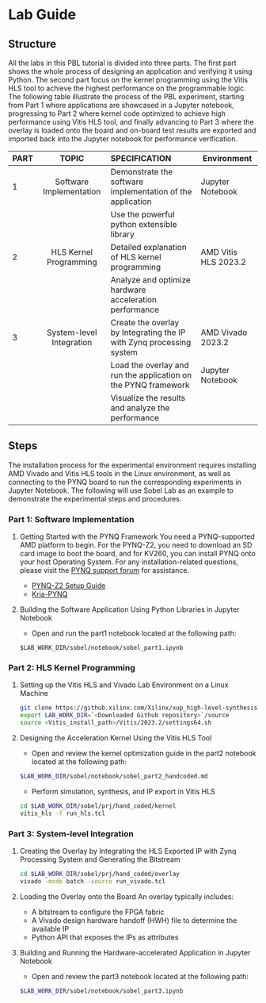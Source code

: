 # Lab Guide

## Structure

All the labs in this PBL tutorial is divided into three parts. The first part shows the whole process of designing an application and verifying it using Python. The second part focus on the kernel programming using the Vitis HLS tool to achieve the highest performance on the programmable logic. The following table  illustrate the process of the PBL experiment, starting from Part 1 where applications are showcased in a Jupyter notebook, progressing to Part 2 where kernel code optimized to achieve high performance using Vitis HLS tool, and finally advancing to Part 3 where the overlay is loaded onto the board and on-board test results are exported and imported back into the Jupyter notebook for performance verification.

| PART |          TOPIC          | SPECIFICATION                                                         | Environment          |
| ---- | :----------------------: | :-------------------------------------------------------------------- | -------------------- |
| 1    | Software Implementation | Demonstrate the software implementation of the application            | Jupyter Notebook     |
|      |                          | Use the powerful python extensible library                           |                      |
| 2    |  HLS Kernel Programming  | Detailed explanation of HLS kernel programming                        | AMD Vitis HLS 2023.2 |
|      |                          | Analyze and optimize hardware acceleration performance                |                      |
| 3    | System-level Integration | Create the overlay by Integrating the IP with Zynq processing system | AMD Vivado 2023.2    |
|      |                          | Load the overlay and run the application on the PYNQ framework        | Jupyter Notebook     |
|      |                          | Visualize the results and analyze the performance                     |                      |

## Steps

The installation process for the experimental environment requires installing AMD Vivado and Vitis HLS tools in the Linux environment, as well as connecting to the PYNQ board to run the corresponding experiments in Jupyter Notebook. The following will use Sobel Lab as an example to demonstrate the experimental steps and procedures.

### Part 1: Software Implementation

1. Getting Started with the PYNQ Framework
   You need a PYNQ-supported AMD platform to begin. For the PYNQ-Z2, you need to download an SD card image to boot the board, and for KV260, you can install PYNQ onto your host Operating System. For any installation-related questions, please visit the [PYNQ support forum](https://discuss.pynq.io/) for assistance.

   * [PYNQ-Z2 Setup Guide](https://pynq.readthedocs.io/en/latest/getting_started/pynq_z2_setup.html)
   * [Kria-PYNQ](http://github.com/Xilinx/Kria-PYNQ)
2. Building the Software Application Using Python Libraries in Jupyter Notebook

   * Open and run the part1 notebook located at the following path:

   ```
   $LAB_WORK_DIR/sobel/notebook/sobel_part1.ipynb
   ```

### Part 2: HLS Kernel Programming

1. Setting up the Vitis HLS and Vivado Lab Environment on a Linux Machine

   ```bash
   git clone https://github.xilinx.com/Xilinx/xup_high-level-synthesis-design-flow.git
   export LAB_WORK_DIR=`<Downloaded Github repository>`/source
   source <Vitis_install_path>/Vitis/2023.2/settings64.sh
   ```
2. Designing the Acceleration Kernel Using the Vitis HLS Tool

   * Open and review the kernel optimization guide in the part2 notebook located at the following path:

   ```bash
   $LAB_WORK_DIR/sobel/notebook/sobel_part2_handcoded.md
   ```

   * Perform simulation, synthesis, and IP export in Vitis HLS

   ```bash
   cd $LAB_WORK_DIR/sobel/prj/hand_coded/kernel
   vitis_hls -f run_hls.tcl
   ```

### Part 3: System-level Integration

1. Creating the Overlay by Integrating the HLS Exported IP with Zynq Processing System and Generating the Bitstream

   ```bash
   cd $LAB_WORK_DIR/sobel/prj/hand_coded/overlay
   vivado -mode batch -source run_vivado.tcl
   ```
2. Loading the Overlay onto the Board
   An overlay typically includes:

   * A bitstream to configure the FPGA fabric
   * A Vivado design hardware handoff (HWH) file to determine the available IP
   * Python API that exposes the IPs as attributes
3. Building and Running the Hardware-accelerated Application in Jupyter Notebook

   * Open and review the part3 notebook located at the following path:

   ```bash
   $LAB_WORK_DIR/sobel/notebook/sobel_part3.ipynb
   ```
